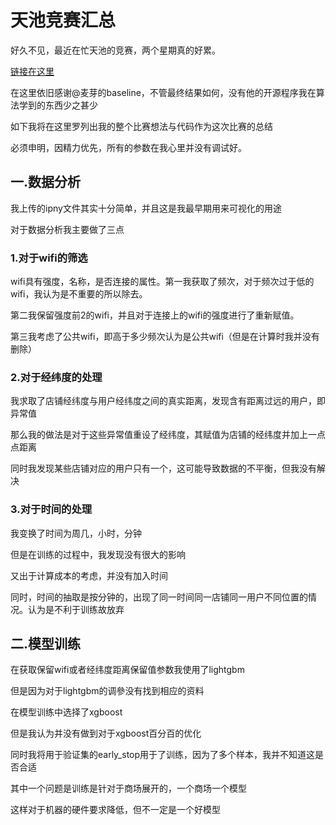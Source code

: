 # 天池竞赛汇总

好久不见，最近在忙天池的竞赛，两个星期真的好累。

[链接在这里](https://tianchi.aliyun.com/competition/introduction.htm?spm=5176.100150.711.3.2def20dfm5UTlH&raceId=231620)

在这里依旧感谢@麦芽的baseline，不管最终结果如何，没有他的开源程序我在算法学到的东西少之甚少

如下我将在这里罗列出我的整个比赛想法与代码作为这次比赛的总结

必须申明，因精力优先，所有的参数在我心里并没有调试好。

## 一.数据分析

我上传的ipny文件其实十分简单，并且这是我最早期用来可视化的用途

对于数据分析我主要做了三点

### 1.对于wifi的筛选

wifi具有强度，名称，是否连接的属性。第一我获取了频次，对于频次过于低的wifi，我认为是不重要的所以除去。

第二我保留强度前2的wifi，并且对于连接上的wifi的强度进行了重新赋值。

第三我考虑了公共wifi，即高于多少频次认为是公共wifi（但是在计算时我并没有删除）

### 2.对于经纬度的处理

我求取了店铺经纬度与用户经纬度之间的真实距离，发现含有距离过远的用户，即异常值

那么我的做法是对于这些异常值重设了经纬度，其赋值为店铺的经纬度并加上一点点距离

同时我发现某些店铺对应的用户只有一个，这可能导致数据的不平衡，但我没有解决

### 3.对于时间的处理

我变换了时间为周几，小时，分钟

但是在训练的过程中，我发现没有很大的影响

又出于计算成本的考虑，并没有加入时间

同时，时间的抽取是按分钟的，出现了同一时间同一店铺同一用户不同位置的情况。认为是不利于训练故放弃


## 二.模型训练

在获取保留wifi或者经纬度距离保留值参数我使用了lightgbm

但是因为对于lightgbm的调參没有找到相应的资料

在模型训练中选择了xgboost

但是我认为并没有做到对于xgboost百分百的优化

同时我将用于验证集的early_stop用于了训练，因为了多个样本，我并不知道这是否合适

其中一个问题是训练是针对于商场展开的，一个商场一个模型

这样对于机器的硬件要求降低，但不一定是一个好模型

